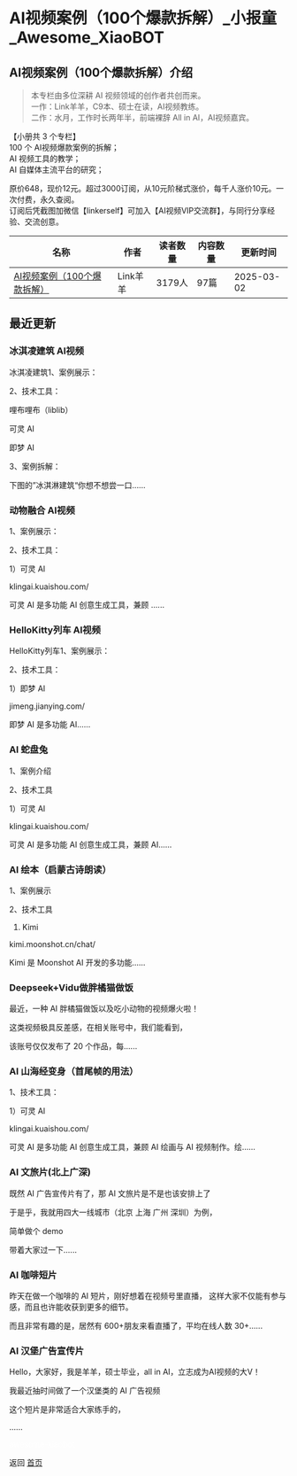 # AI视频案例（100个爆款拆解）_小报童_Awesome_XiaoBOT

## AI视频案例（100个爆款拆解）介绍
> 本专栏由多位深耕 AI 视频领域的创作者共创而来。    
一作：Link羊羊，C9本、硕士在读，AI视频教练。    
二作：水月，工作时长两年半，前端裸辞 All in AI，AI视频嘉宾。    
    
【小册共 3 个专栏】    
100 个 AI视频爆款案例的拆解；    
AI 视频工具的教学；    
AI 自媒体主流平台的研究；    
    
原价648，现价12元。超过3000订阅，从10元阶梯式涨价，每千人涨价10元。一次付费，永久查阅。    
订阅后凭截图加微信【linkerself】可加入【AI视频VIP交流群】，与同行分享经验、交流创意。  
  


|名称|作者|读者数量|内容数量|更新时间|
|---|---|---|---|---|
|[AI视频案例（100个爆款拆解）](https://xiaobot.net/p/link100?refer=0b133df9-27dc-423b-8101-639049001c13)|Link羊羊|3179人|97篇|2025-03-02|

## 最近更新
### 冰淇凌建筑 AI视频

冰淇凌建筑1、案例展示：

2、技术工具：

哩布哩布（liblib）

可灵 AI

即梦 AI

3、案例拆解：

下图的”冰淇淋建筑“你想不想尝一口......

### 动物融合 AI视频

1、案例展示：

2、技术工具：

1）可灵 AI

klingai.kuaishou.com/

可灵 AI 是多功能 AI 创意生成工具，兼顾 ......

### HelloKitty列车 AI视频

HelloKitty列车1、案例展示：

2、技术工具：

1）即梦 AI

jimeng.jianying.com/

即梦 AI 是多功能 AI......

### AI 蛇盘兔

1、案例介绍

2、技术工具

1）可灵 AI

klingai.kuaishou.com/

可灵 AI 是多功能 AI 创意生成工具，兼顾 AI......

### AI 绘本（启蒙古诗朗读）

1、案例展示

2、技术工具

1) Kimi

kimi.moonshot.cn/chat/

Kimi 是 Moonshot AI 开发的多功能......

### Deepseek+Vidu做胖橘猫做饭

最近，一种 AI 胖橘猫做饭以及吃小动物的视频爆火啦！

这类视频极具反差感，在相关账号中，我们能看到，

该账号仅仅发布了 20 个作品，每......

### AI 山海经变身（首尾帧的用法）

1、技术工具：

1）可灵 AI

klingai.kuaishou.com/

可灵 AI 是多功能 AI 创意生成工具，兼顾 AI 绘画与 AI 视频制作。绘......

### AI 文旅片(北上广深)

既然 AI 广告宣传片有了，那 AI 文旅片是不是也该安排上了

于是乎，我就用四大一线城市（北京 上海 广州 深圳）为例，

简单做个 demo

带着大家过一下......

### AI 咖啡短片

昨天在做一个咖啡的 AI 短片，刚好想着在视频号里直播， 这样大家不仅能有参与感，而且也许能收获到更多的细节。

而且非常有趣的是，居然有 600+朋友来看直播了，平均在线人数 30+......

### AI 汉堡广告宣传片

Hello，大家好，我是羊羊，硕士毕业，all in AI，立志成为AI视频的大V！

我最近抽时间做了一个汉堡类的 AI 广告视频

这个短片是非常适合大家练手的，

......


<a href="https://github.com/Reno9527/awesome-xiaobot" style="color: white; text-decoration: none;">awesome-xiaobot</a>

返回 [首页](../README.md)
